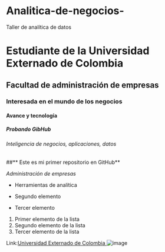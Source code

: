 # Analitica-de-negocios-
Taller de analítica de datos 
# Estudiante de la Universidad Externado de Colombia 
## Facultad de administración de empresas 
### Interesada en el mundo de los negocios
#### Avance y tecnología
##### Probando GibHub
###### Inteligencia de negocios, aplicaciones, datos

##** Este es mi primer repositorio en GitHub**

*Administración de empresas*

* Herramientas de analítica 

* Segundo elemento

* Tercer elemento

1. Primer elemento de la lista
2. Segundo elemento de la lista
3. Tercer elemento de la lista
   
Link:[Universidad Externado de Colombia ](https://www.uexternado.edu.co/)
![image](https://github.com/user-attachments/assets/a8fbc964-42a5-416f-ad81-faba724b5395)

